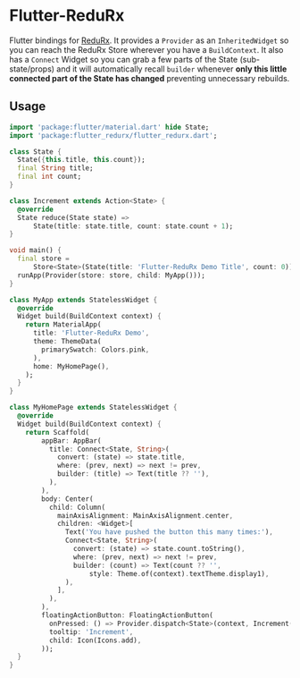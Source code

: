 # Flutter-ReduRx
Flutter bindings for [ReduRx](https://github.com/leocavalcante/ReduRx).
It provides a `Provider` as an `InheritedWidget` so you can reach the ReduRx Store wherever you have a `BuildContext`.
It also has a `Connect` Widget so you can grab a few parts of the State (sub-state/props) and it will automatically recall `builder` whenever **only this little connected part of the State has changed** preventing unnecessary rebuilds.

## Usage
```dart
import 'package:flutter/material.dart' hide State;
import 'package:flutter_redurx/flutter_redurx.dart';

class State {
  State({this.title, this.count});
  final String title;
  final int count;
}

class Increment extends Action<State> {
  @override
  State reduce(State state) =>
      State(title: state.title, count: state.count + 1);
}

void main() {
  final store =
      Store<State>(State(title: 'Flutter-ReduRx Demo Title', count: 0));
  runApp(Provider(store: store, child: MyApp()));
}

class MyApp extends StatelessWidget {
  @override
  Widget build(BuildContext context) {
    return MaterialApp(
      title: 'Flutter-ReduRx Demo',
      theme: ThemeData(
        primarySwatch: Colors.pink,
      ),
      home: MyHomePage(),
    );
  }
}

class MyHomePage extends StatelessWidget {
  @override
  Widget build(BuildContext context) {
    return Scaffold(
        appBar: AppBar(
          title: Connect<State, String>(
            convert: (state) => state.title,
            where: (prev, next) => next != prev,
            builder: (title) => Text(title ?? ''),
          ),
        ),
        body: Center(
          child: Column(
            mainAxisAlignment: MainAxisAlignment.center,
            children: <Widget>[
              Text('You have pushed the button this many times:'),
              Connect<State, String>(
                convert: (state) => state.count.toString(),
                where: (prev, next) => next != prev,
                builder: (count) => Text(count ?? '',
                    style: Theme.of(context).textTheme.display1),
              ),
            ],
          ),
        ),
        floatingActionButton: FloatingActionButton(
          onPressed: () => Provider.dispatch<State>(context, Increment()),
          tooltip: 'Increment',
          child: Icon(Icons.add),
        ));
  }
}
```
